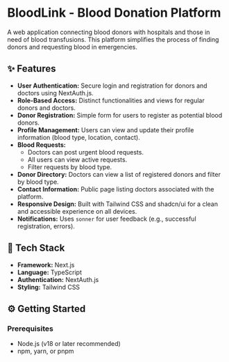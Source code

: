 # BloodLink - Blood Donation Platform

A web application connecting blood donors with hospitals and those in need of blood transfusions. This platform simplifies the process of finding donors and requesting blood in emergencies.

## ✨ Features

- **User Authentication:** Secure login and registration for donors and doctors using NextAuth.js.
- **Role-Based Access:** Distinct functionalities and views for regular donors and doctors.
- **Donor Registration:** Simple form for users to register as potential blood donors.
- **Profile Management:** Users can view and update their profile information (blood type, location, contact).
- **Blood Requests:**
  - Doctors can post urgent blood requests.
  - All users can view active requests.
  - Filter requests by blood type.
- **Donor Directory:** Doctors can view a list of registered donors and filter by blood type.
- **Contact Information:** Public page listing doctors associated with the platform.
- **Responsive Design:** Built with Tailwind CSS and shadcn/ui for a clean and accessible experience on all devices.
- **Notifications:** Uses `sonner` for user feedback (e.g., successful registration, errors).

## 🚀 Tech Stack

- **Framework:** Next.js
- **Language:** TypeScript
- **Authentication:** NextAuth.js
- **Styling:** Tailwind CSS

## ⚙️ Getting Started

### Prerequisites

- Node.js (v18 or later recommended)
- npm, yarn, or pnpm
